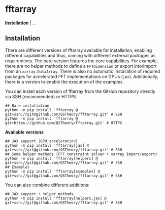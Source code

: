# fftarray

[**Installation**](#installation) | ...

## Installation

There are different versions of fftarray available for installation, enabling different capabilities and thus, coming with different external packages as requirements.
The bare version features the core capabilities. For example, there are no helper methods to define a `FFTDimension` or export into/import from an `xarray.DataArray`. There is also no automatic installation of required packages for accelerated FFT implementations on GPUs (`jax`). Additionally, there is a version to enable the execution of the examples.

You can install each version of fftarray from the GitHub repository directly via SSH (recommended) or HTTPS.
```shell
## Bare installation
python -m pip install 'fftarray @ git+ssh://git@github.com/QSTheory/fftarray.git' # SSH
python -m pip install 'fftarray @ git+https://github.com/QSTheory/fftarray.git' # HTTPS
```
**Available versions**
```shell
## JAX support (GPU acceleration)
python -m pip install 'fftarray[jax] @ git+ssh://git@github.com/QSTheory/fftarray.git' # SSH
## Some helper methods (FFT constraint solver + xarray import/export)
python -m pip install 'fftarray[helpers] @ git+ssh://git@github.com/QSTheory/fftarray.git' # SSH
## Examples
python -m pip install 'fftarray[examples] @ git+ssh://git@github.com/QSTheory/fftarray.git' # SSH
```
You can also combine different additions:
```shell
## JAX support + helper methods
python -m pip install 'fftarray[helpers,jax] @ git+ssh://git@github.com/QSTheory/fftarray.git' # SSH
```
